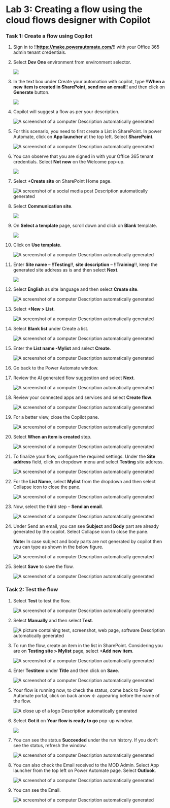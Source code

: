 # **Lab 3: Creating a flow using the cloud flows designer with Copilot**

### **Task 1: Create a flow using Copilot**

1.  Sign in to !!**https://make.powerautomate.com/**!! with your Office 365
    admin tenant credentials.

2.  Select **Dev One** environment from environment selector.

     ![](./media/image1.png)

3.  In the text box under Create your automation with copilot, type
    !!**When a new item is created in SharePoint, send me an email**!! and
    then click on **Generate** button.

     ![](./media/image2.png)

4.  Copilot will suggest a flow as per your description.

     ![A screenshot of a computer Description automatically generated](./media/image3.png)

5.  For this scenario, you need to first create a List in SharePoint. In
    power Automate, click on **App launcher** at the top left. Select
    **SharePoint**.

     ![A screenshot of a computer Description automatically generated](./media/image4.png)

6.  You can observe that you are signed in with your Office 365 tenant
    credentials. Select **Not now** on the Welcome pop-up.

     ![](./media/image5.png)

7.  Select **+Create site** on SharePoint Home page.

     ![A screenshot of a social media post Description automatically generated](./media/image6.png)

8.  Select **Communication site**.

     ![](./media/image7.png)

9.  On **Select a template** page, scroll down and click on **Blank**
    template.

     ![](./media/image8.png)

10. Click on **Use template**.

     ![A screenshot of a computer Description automatically generated](./media/image9.png)

11. Enter **Site name** – !!**Testing**!!, **site description** – !!**Training**!!, keep
    the generated site address as is and then select **Next**.

     ![](./media/image10.png)

12. Select **English** as site language and then select **Create site**.

     ![A screenshot of a computer Description automatically generated](./media/image11.png)

13. Select **+New > List**.

     ![A screenshot of a computer Description automatically generated](./media/image12.png)

14. Select **Blank list** under Create a list.

     ![A screenshot of a computer Description automatically generated](./media/image13.png)

15. Enter the **List name -Mylist** and select **Create**.

     ![A screenshot of a computer Description automatically generated](./media/image14.png)

16. Go back to the Power Automate window.

17. Review the AI generated flow suggestion and select **Next**.

     ![A screenshot of a computer Description automatically generated](./media/image15.png)

18. Review your connected apps and services and select **Create flow**.

     ![A screenshot of a computer Description automatically generated](./media/image16.png)

19. For a better view, close the Copilot pane.

     ![A screenshot of a computer Description automatically generated](./media/image17.png)

20. Select **When an item is created** step.

     ![A screenshot of a computer Description automatically generated](./media/image18.png)

21. To finalize your flow, configure the required settings. Under the
    **Site address** field, click on dropdown menu and select
    **Testing** site address.

     ![A screenshot of a computer Description automatically generated](./media/image19.png)

22. For the **List Name**, select **Mylist** from the dropdown and then
    select Collapse icon to close the pane.

     ![A screenshot of a computer Description automatically generated](./media/image20.png)

23. Now, select the third step – **Send an email**.

     ![A screenshot of a computer Description automatically generated](./media/image21.png)

24. Under Send an email, you can see **Subject** and **Body** part are
    already generated by the copilot. Select Collapse icon to close the
    pane.

     **Note:** In case subject and body parts are not generated by copilot
     then you can type as shown in the below figure.

     ![A screenshot of a computer Description automatically generated](./media/image22.png)

25. Select **Save** to save the flow.

     ![A screenshot of a computer Description automatically generated](./media/image23.png)

### **Task 2: Test the flow**

1.  Select **Test** to test the flow.

     ![A screenshot of a computer Description automatically generated](./media/image24.png)

2.  Select **Manually** and then select **Test**.

     ![A picture containing text, screenshot, web page, software Description automatically generated](./media/image25.png)

3.  To run the flow, create an item in the list in SharePoint.
    Considering you are on **Testing site > Mylist** page, select
    **+Add new item**.

     ![A screenshot of a computer Description automatically generated](./media/image26.png)

4.  Enter **Testitem** under **Title** and then click on **Save**.

     ![A screenshot of a computer Description automatically generated](./media/image27.png)

5.  Your flow is running now, to check the status, come back to Power
    Automate portal, click on back arrow **<-** appearing before the
    name of the flow.

     ![A close up of a logo Description automatically generated](./media/image28.png)

6.  Select **Got it** on **Your flow is ready to go** pop-up window.

     ![](./media/image29.png)

7.  You can see the status **Succeeded** under the run history. If you
    don’t see the status, refresh the window.

     ![A screenshot of a computer Description automatically generated](./media/image30.png)

8.  You can also check the Email received to the MOD Admin. Select App
    launcher from the top left on Power Automate page. Select
    **Outlook**.

     ![A screenshot of a computer Description automatically generated](./media/image31.png)

9.  You can see the Email.

     ![A screenshot of a computer Description automatically generated](./media/image32.png)
